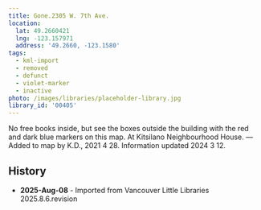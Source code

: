 ```yaml
---
title: Gone.2305 W. 7th Ave.
location:
  lat: 49.2660421
  lng: -123.157971
  address: '49.2660, -123.1580'
tags:
  - kml-import
  - removed
  - defunct
  - violet-marker
  - inactive
photo: /images/libraries/placeholder-library.jpg
library_id: '00405'
---
```

No free books inside, but see the boxes outside the building with the red and dark blue markers on this map.
At Kitsilano Neighbourhood House.
—Added to map by K.D., 2021 4 28.
Information updated 2024 3 12.

## History
- **2025-Aug-08** - Imported from Vancouver Little Libraries 2025.8.6.revision
